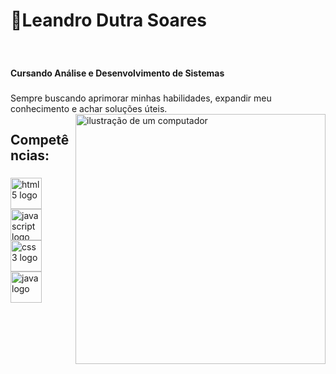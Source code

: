 <h1><strong>🌱Leandro Dutra Soares</strong></h1><br>

###

<h4>Cursando Análise e Desenvolvimento de Sistemas</h4>

###

Sempre buscando aprimorar minhas habilidades, expandir meu conhecimento e achar soluções úteis.
<img src="https://static.vecteezy.com/system/resources/thumbnails/025/279/575/small_2x/3d-laptop-and-program-code-development-web-coding-concept-coding-screen-3d-rendering-3d-rendering-of-laptop-3d-render-illustration-png.png" alt="ilustração de um computador" min-width="400px" max-width="400px" width="400px" align="right">

###

<h2>Competências:</h2>

###

<div align="left">
<img src="https://cdn.jsdelivr.net/gh/devicons/devicon/icons/html5/html5-original.svg" height="50" alt="html5 logo"/><img width="12"/>
<img src="https://cdn.jsdelivr.net/gh/devicons/devicon/icons/javascript/javascript-original.svg" height="50" alt="javascript logo"/><img width="12"/>
<img src="https://cdn.jsdelivr.net/gh/devicons/devicon/icons/css3/css3-plain.svg" height="50" alt="css3 logo"/><img width="12" />
<img src="https://cdn.jsdelivr.net/gh/devicons/devicon/icons/java/java-original.svg" height="50" alt="java logo"/><img width="12"/>
</div>
